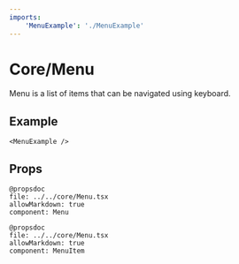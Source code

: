 ```yaml
---
imports:
    'MenuExample': './MenuExample'
---
```


# Core/Menu

Menu is a list of items that can be navigated using keyboard.

## Example

```@render
<MenuExample />
```

## Props

```
@propsdoc
file: ../../core/Menu.tsx
allowMarkdown: true
component: Menu
```

```
@propsdoc
file: ../../core/Menu.tsx
allowMarkdown: true
component: MenuItem
```
